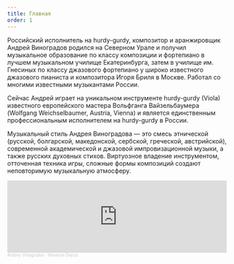 ```yaml
---
title: Главная
order: 1
---
```


Российский исполнитель на hurdy-gurdy, композитор и аранжировщик Андрей Виноградов родился на Северном Урале и получил музыкальное образование по классу композиции и фортепиано в лучшем музыкальном училище Екатеринбурга, затем в училище им. Гнесиных по классу джазового фортепиано у широко известного джазового пианиста и композитора Игоря Бриля в Москве. Работал со многими известными музыкантами России.

Сейчас Андрей играет на уникальном инструменте hurdy-gurdy (Viola) известного европейского мастера Вольфганга Вайзельбаумера (Wolfgang Weichselbaumer, Austria, Vienna) и является единственным профессиональным исполнителем на hurdy-gurdy в России.

Музыкальный стиль Андрея Виноградова — это смесь этнической (русской, болгарской, македонской, сербской, греческой, австрийской), современной академической и джазовой импровизационной музыки, а также русских духовных стихов. Виртуозное владение инструментом, отточенная техника игры, сложные формы композиций создают неповторимую музыкальную атмосферу.

<iframe width="100%" height="166" scrolling="no" frameborder="no" allow="autoplay" src="https://w.soundcloud.com/player/?url=https%3A//api.soundcloud.com/tracks/754491877&color=%23ff5500&auto_play=false&hide_related=false&show_comments=true&show_user=true&show_reposts=false&show_teaser=true"></iframe><div style="font-size: 10px; color: #cccccc;line-break: anywhere;word-break: normal;overflow: hidden;white-space: nowrap;text-overflow: ellipsis; font-family: Interstate,Lucida Grande,Lucida Sans Unicode,Lucida Sans,Garuda,Verdana,Tahoma,sans-serif;font-weight: 100;"><a href="https://soundcloud.com/andrey-vinogradov-2" title="Andrey Vinogradov" target="_blank" style="color: #cccccc; text-decoration: none;">Andrey Vinogradov</a> · <a href="https://soundcloud.com/andrey-vinogradov-2/reverse-dance" title="Reverse Dance" target="_blank" style="color: #cccccc; text-decoration: none;">Reverse Dance</a></div>
